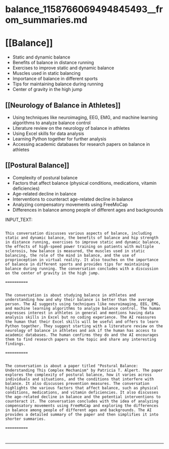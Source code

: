 # balance_1158766069494845493__from_summaries.md

# [[Balance]]
- Static and dynamic balance
- Benefits of balance in distance running
- Exercises to improve static and dynamic balance
- Muscles used in static balancing
- Importance of balance in different sports
- Tips for maintaining balance during running
- Center of gravity in the high jump

## [[Neurology of Balance in Athletes]]
- Using techniques like neuroimaging, EEG, EMG, and machine learning algorithms to analyze balance control
- Literature review on the neurology of balance in athletes
- Using Excel skills for data analysis
- Learning Python together for further analysis
- Accessing academic databases for research papers on balance in athletes

## [[Postural Balance]]
- Complexity of postural balance
- Factors that affect balance (physical conditions, medications, vitamin deficiencies)
- Age-related decline in balance
- Interventions to counteract age-related decline in balance
- Analyzing compensatory movements using FreeMoCap
- Differences in balance among people of different ages and backgrounds

INPUT_TEXT:

```

This conversation discusses various aspects of balance, including static and dynamic balance, the benefits of balance and hip strength in distance running, exercises to improve static and dynamic balance, the effects of high-speed power training on patients with multiple sclerosis, how balance is measured, the muscles used in static balancing, the role of the mind in balance, and the use of proprioception in virtual reality. It also touches on the importance of balance in different sports and provides tips for maintaining balance during running. The conversation concludes with a discussion on the center of gravity in the high jump.

==========


The conversation is about studying balance in athletes and understanding how and why their balance is better than the average person. The AI suggests using techniques like neuroimaging, EEG, EMG, and machine learning algorithms to analyze balance control. The human expresses interest in athletes in general and mentions having data analysis skills in Excel but no coding experience. The AI reassures the human that their Excel skills will be useful and offers to learn Python together. They suggest starting with a literature review on the neurology of balance in athletes and ask if the human has access to academic databases. The human confirms they do and the AI encourages them to find research papers on the topic and share any interesting findings.

==========


The conversation is about a paper titled "Postural Balance: Understanding This Complex Mechanism" by Patricia T. Alpert. The paper explores the complexity of postural balance, how it varies across individuals and situations, and the conditions that interfere with balance. It also discusses prevention measures. The conversation highlights the various factors that affect balance, such as physical conditions, medications, and vitamin deficiencies. It also discusses the age-related decline in balance and the potential interventions to counteract it. The conversation concludes with the idea of analyzing compensatory movements using FreeMoCap and exploring the differences in balance among people of different ages and backgrounds. The AI provides a detailed summary of the paper and then simplifies it into shorter summaries.

==========



```

___

